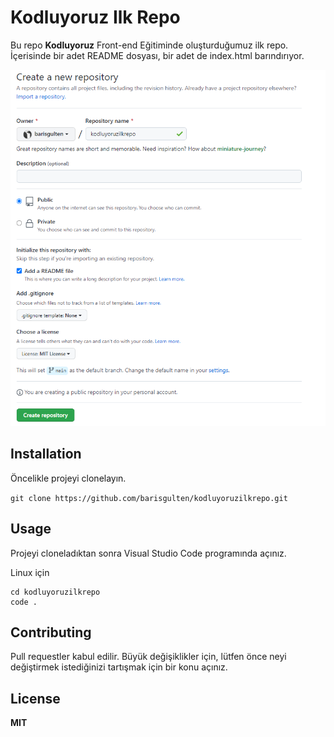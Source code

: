 # Kodluyoruz Ilk Repo

Bu repo **Kodluyoruz** Front-end Eğitiminde oluşturduğumuz ilk repo. İçerisinde bir adet README dosyası, bir adet de index.html barındırıyor.

![](project.png)

## Installation

Öncelikle projeyi clonelayın.

`git clone https://github.com/barisgulten/kodluyoruzilkrepo.git`

## Usage

Projeyi cloneladıktan sonra Visual Studio Code programında açınız.

Linux için

```linux
cd kodluyoruzilkrepo
code .
```

## Contributing

Pull requestler kabul edilir. Büyük değişiklikler için, lütfen önce neyi değiştirmek istediğinizi tartışmak için bir konu açınız.

## License

**MIT**
